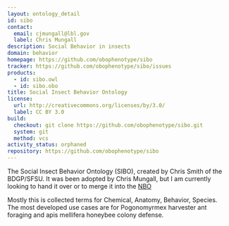 ```yaml
---
layout: ontology_detail
id: sibo
contact:
  email: cjmungall@lbl.gov
  label: Chris Mungall
description: Social Behavior in insects
domain: behavior
homepage: https://github.com/obophenotype/sibo
tracker: https://github.com/obophenotype/sibo/issues
products:
  - id: sibo.owl
  - id: sibo.obo
title: Social Insect Behavior Ontology
license:
  url: http://creativecommons.org/licenses/by/3.0/
  label: CC BY 3.0
build:
  checkout: git clone https://github.com/obophenotype/sibo.git
  system: git
  method: vcs
activity_status: orphaned
repository: https://github.com/obophenotype/sibo
---
```


The Social Insect Behavior Ontology (SIBO), created by Chris Smith of the BDGP/SFSU. It was been adopted by Chris Mungall, but I am currently looking to hand it over or to merge it into the <a href="nbo.html">NBO</a>

Mostly this is collected terms for Chemical, Anatomy, Behavior, Species. The most developed use cases are for Pogonomyrmex harvester ant foraging and apis mellifera honeybee colony defense.
